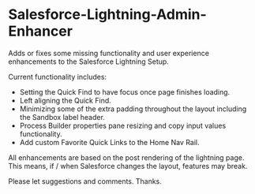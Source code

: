# Salesforce-Lightning-Admin-Enhancer
Adds or fixes some missing functionality and user experience enhancements to the Salesforce Lightning Setup.

Current functionality includes:
 - Setting the Quick Find to have focus once page finishes loading.
 - Left aligning the Quick Find.
 - Minimizing some of the extra padding throughout the layout including the Sandbox label header.
 - Process Builder properties pane resizing and copy input values functionality.
 - Add custom Favorite Quick Links to the Home Nav Rail.

All enhancements are based on the post rendering of the lightning page. This means, if / when Salesforce changes the layout, features may break. 

Please let suggestions and comments.
Thanks.
